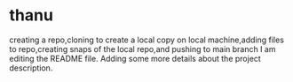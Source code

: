 # thanu
creating a repo,cloning to create a local copy on local machine,adding files to repo,creating snaps of the local repo,and pushing to main branch
I am editing the README file. Adding some more details about the project description.
